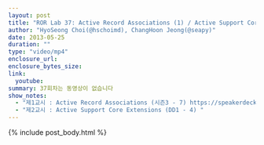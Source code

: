 ```yaml
---
layout: post
title: "ROR Lab 37: Active Record Associations (1) / Active Support Core Extensions"
author: "HyoSeong Choi(@hschoimd), ChangHoon Jeong(@seapy)"
date: 2013-05-25
duration: ""
type: "video/mp4"
enclosure_url: 
enclosure_bytes_size: 
link:
  youtube: 
summary: 37회차는 동영상이 없습니다
show_notes:
  - "제1교시 : Active Record Associations (시즌3 - 7) https://speakerdeck.com/seapy/activerecord-associations-1-rorlab-season-3-7"
  - "제2교시 : Active Support Core Extensions (DD1 - 4) "
---
```


{% include post_body.html %}
